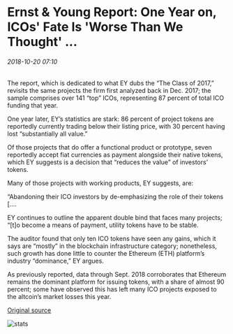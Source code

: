 # Ernst & Young Report: One Year on, ICOs' Fate Is 'Worse Than We Thought' ...

###### 2018-10-20 07:10

The report, which is dedicated to what EY dubs the “The Class of 2017,” revisits the same projects the firm first analyzed back in Dec. 2017; the sample comprises over 141 “top” ICOs, representing 87 percent of total ICO funding that year.

One year later, EY’s statistics are stark: 86 percent of project tokens are reportedly currently trading below their listing price, with 30 percent having lost “substantially all value.”

Of those projects that do offer a functional product or prototype, seven reportedly accept fiat currencies as payment alongside their native tokens, which EY suggests is a decision that “reduces the value” of investors’ tokens.

Many of those projects with working products, EY suggests, are:

“Abandoning their ICO investors by de-emphasizing the role of their tokens \[….

EY continues to outline the apparent double bind that faces many projects; “\[t\]o become a means of payment, utility tokens have to be stable.

The auditor found that only ten ICO tokens have seen any gains, which it says are “mostly” in the blockchain infrastructure category; nonetheless, such growth has done little to counter the Ethereum (ETH) platform’s industry “dominance,” EY argues.

As previously reported, data through Sept. 2018 corroborates that Ethereum remains the dominant platform for issuing tokens, with a share of almost 90 percent; some have observed this has left many ICO projects exposed to the altcoin’s market losses this year.

[Original source](https://cointelegraph.com/news/ernst-young-report-one-year-on-icos-fate-is-worse-than-we-thought)

![stats](https://c.statcounter.com/11760860/0/a89fa40b/1/ "stats")